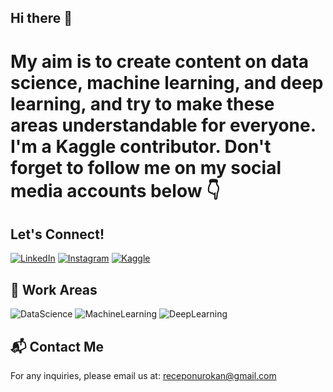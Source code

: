## Hi there 👋

# My aim is to create content on  data science, machine learning, and deep learning, and try to make these areas understandable for everyone. I'm a Kaggle contributor. Don't forget to follow me on my social media accounts below 👇

## Let's Connect!
[![LinkedIn](https://img.shields.io/badge/LinkedIn-blue?style=for-the-badge&logo=linkedin)](https://www.linkedin.com/in/recep-onur-okan-195681236/)
[![Instagram](https://img.shields.io/badge/Instagram-purple?style=for-the-badge&logo=instagram)](https://www.instagram.com/receponur7/)
[![Kaggle](https://img.shields.io/badge/Kaggle-blue?style=for-the-badge&logo=kaggle)](https://www.kaggle.com/receponurokan)



## 🤖 Work Areas
![DataScience](https://img.shields.io/badge/DataScience-yellow?style=for-the-badge)
![MachineLearning](https://img.shields.io/badge/MachineLearning-orange?style=for-the-badge)
![DeepLearning](https://img.shields.io/badge/DeepLearning-red?style=for-the-badge)


## 📬 Contact Me
For any inquiries, please email us at: [receponurokan@gmail.com](mailto:receponurokan@gmail.com)
